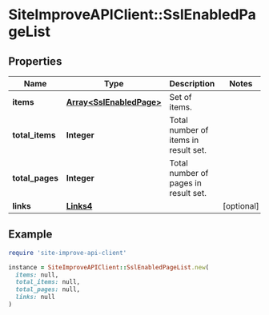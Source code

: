 # SiteImproveAPIClient::SslEnabledPageList

## Properties

| Name | Type | Description | Notes |
| ---- | ---- | ----------- | ----- |
| **items** | [**Array&lt;SslEnabledPage&gt;**](SslEnabledPage.md) | Set of items. |  |
| **total_items** | **Integer** | Total number of items in result set. |  |
| **total_pages** | **Integer** | Total number of pages in result set. |  |
| **links** | [**Links4**](Links4.md) |  | [optional] |

## Example

```ruby
require 'site-improve-api-client'

instance = SiteImproveAPIClient::SslEnabledPageList.new(
  items: null,
  total_items: null,
  total_pages: null,
  links: null
)
```


